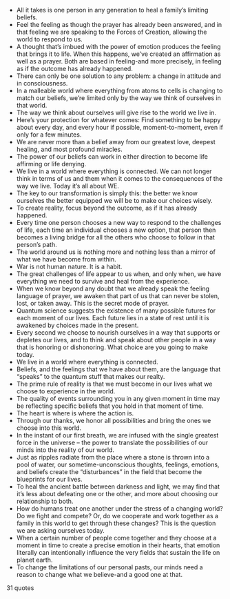  - All it takes is one person in any generation to heal a family’s limiting beliefs.
 - Feel the feeling as though the prayer has already been answered, and in that feeling we are speaking to the Forces of Creation, allowing the world to respond to us.
 - A thought that’s imbued with the power of emotion produces the feeling that brings it to life. When this happens, we’ve created an affirmation as well as a prayer. Both are based in feeling-and more precisely, in feeling as if the outcome has already happened.
 - There can only be one solution to any problem: a change in attitude and in consciousness.
 - In a malleable world where everything from atoms to cells is changing to match our beliefs, we’re limited only by the way we think of ourselves in that world.
 - The way we think about ourselves will give rise to the world we live in.
 - Here’s your protection for whatever comes: Find something to be happy about every day, and every hour if possible, moment-to-moment, even if only for a few minutes.
 - We are never more than a belief away from our greatest love, deepest healing, and most profound miracles.
 - The power of our beliefs can work in either direction to become life affirming or life denying.
 - We live in a world where everything is connected. We can not longer think in terms of us and them when it comes to the consequences of the way we live. Today it’s all about WE.
 - The key to our transformation is simply this: the better we know ourselves the better equipped we will be to make our choices wisely.
 - To create reality, focus beyond the outcome, as if it has already happened.
 - Every time one person chooses a new way to respond to the challenges of life, each time an individual chooses a new option, that person then becomes a living bridge for all the others who choose to follow in that person’s path.
 - The world around us is nothing more and nothing less than a mirror of what we have become from within.
 - War is not human nature. It is a habit.
 - The great challenges of life appear to us when, and only when, we have everything we need to survive and heal from the experience.
 - When we know beyond any doubt that we already speak the feeling language of prayer, we awaken that part of us that can never be stolen, lost, or taken away. This is the secret mode of prayer.
 - Quantum science suggests the existence of many possible futures for each moment of our lives. Each future lies in a state of rest until it is awakened by choices made in the present.
 - Every second we choose to nourish ourselves in a way that supports or depletes our lives, and to think and speak about other people in a way that is honoring or dishonoring. What choice are you going to make today.
 - We live in a world where everything is connected.
 - Beliefs, and the feelings that we have about them, are the language that “speaks” to the quantum stuff that makes our realty.
 - The prime rule of reality is that we must become in our lives what we choose to experience in the world.
 - The quality of events surrounding you in any given moment in time may be reflecting specific beliefs that you hold in that moment of time.
 - The heart is where is where the action is.
 - Through our thanks, we honor all possibilities and bring the ones we choose into this world.
 - In the instant of our first breath, we are infused with the single greatest force in the universe – the power to translate the possibilities of our minds into the reality of our world.
 - Just as ripples radiate from the place where a stone is thrown into a pool of water, our sometime-unconscious thoughts, feelings, emotions, and beliefs create the “disturbances” in the field that become the blueprints for our lives.
 - To heal the ancient battle between darkness and light, we may find that it’s less about defeating one or the other, and more about choosing our relationship to both.
 - How do humans treat one another under the stress of a changing world? Do we fight and compete? Or, do we cooperate and work together as a family in this world to get through these changes? This is the question we are asking ourselves today.
 - When a certain number of people come together and they choose at a moment in time to create a precise emotion in their hearts, that emotion literally can intentionally influence the very fields that sustain the life on planet earth.
 - To change the limitations of our personal pasts, our minds need a reason to change what we believe-and a good one at that.

31 quotes
